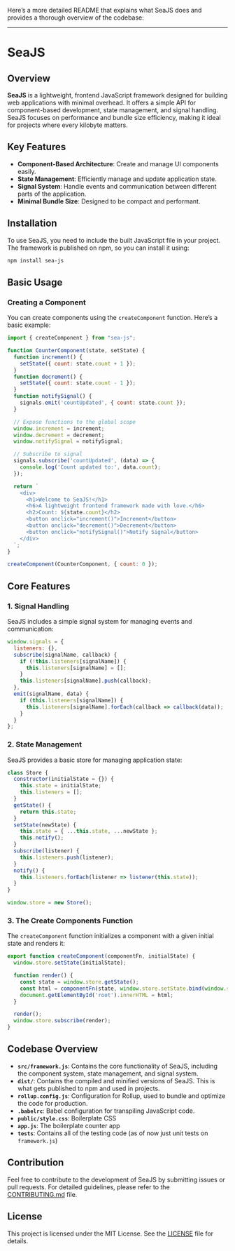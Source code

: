 Here’s a more detailed README that explains what SeaJS does and provides a thorough overview of the codebase:

---

# SeaJS

## Overview

**SeaJS** is a lightweight, frontend JavaScript framework designed for building web applications with minimal overhead. It offers a simple API for component-based development, state management, and signal handling. SeaJS focuses on performance and bundle size efficiency, making it ideal for projects where every kilobyte matters.

## Key Features

- **Component-Based Architecture**: Create and manage UI components easily.
- **State Management**: Efficiently manage and update application state.
- **Signal System**: Handle events and communication between different parts of the application.
- **Minimal Bundle Size**: Designed to be compact and performant.

## Installation

To use SeaJS, you need to include the built JavaScript file in your project. The framework is published on npm, so you can install it using:

```sh
npm install sea-js
```

## Basic Usage

### **Creating a Component**

You can create components using the `createComponent` function. Here’s a basic example:

```javascript
import { createComponent } from "sea-js";

function CounterComponent(state, setState) {
  function increment() {
    setState({ count: state.count + 1 });
  }
  function decrement() {
    setState({ count: state.count - 1 });
  }
  function notifySignal() {
    signals.emit('countUpdated', { count: state.count });
  }

  // Expose functions to the global scope
  window.increment = increment;
  window.decrement = decrement;
  window.notifySignal = notifySignal;

  // Subscribe to signal
  signals.subscribe('countUpdated', (data) => {
    console.log('Count updated to:', data.count);
  });

  return `
    <div>
      <h1>Welcome to SeaJS!</h1>
      <h6>A lightweight frontend framework made with love.</h6>
      <h2>Count: ${state.count}</h2>
      <button onclick="increment()">Increment</button>
      <button onclick="decrement()">Decrement</button>
      <button onclick="notifySignal()">Notify Signal</button>
    </div>
  `;
}

createComponent(CounterComponent, { count: 0 });
```
## Core Features

### 1. **Signal Handling**

SeaJS includes a simple signal system for managing events and communication:

```javascript
window.signals = {
  listeners: {},
  subscribe(signalName, callback) {
    if (!this.listeners[signalName]) {
      this.listeners[signalName] = [];
    }
    this.listeners[signalName].push(callback);
  },
  emit(signalName, data) {
    if (this.listeners[signalName]) {
      this.listeners[signalName].forEach(callback => callback(data));
    }
  }
};
```

### 2. **State Management**

SeaJS provides a basic store for managing application state:

```javascript
class Store {
  constructor(initialState = {}) {
    this.state = initialState;
    this.listeners = [];
  }
  getState() {
    return this.state;
  }
  setState(newState) {
    this.state = { ...this.state, ...newState };
    this.notify();
  }
  subscribe(listener) {
    this.listeners.push(listener);
  }
  notify() {
    this.listeners.forEach(listener => listener(this.state));
  }
}

window.store = new Store();
```

### 3. **The Create Components Function**

The `createComponent` function initializes a component with a given initial state and renders it:

```javascript
export function createComponent(componentFn, initialState) {
  window.store.setState(initialState);

  function render() {
    const state = window.store.getState();
    const html = componentFn(state, window.store.setState.bind(window.store));
    document.getElementById('root').innerHTML = html;
  }

  render();
  window.store.subscribe(render);
}
```

## Codebase Overview

- **`src/framework.js`**: Contains the core functionality of SeaJS, including the component system, state management, and signal system.
- **`dist/`**: Contains the compiled and minified versions of SeaJS. This is what gets published to npm and used in projects.
- **`rollup.config.js`**: Configuration for Rollup, used to bundle and optimize the code for production.
- **`.babelrc`**: Babel configuration for transpiling JavaScript code.
- **`public/style.css`**: Boilerplate CSS
- **`app.js`**: The boilerplate counter app
- **`tests`**: Contains all of the testing code (as of now just unit tests on `framework.js`)

## Contribution

Feel free to contribute to the development of SeaJS by submitting issues or pull requests. For detailed guidelines, please refer to the [CONTRIBUTING.md](#contributing.md) file.

## License

This project is licensed under the MIT License. See the [LICENSE](#license) file for details.